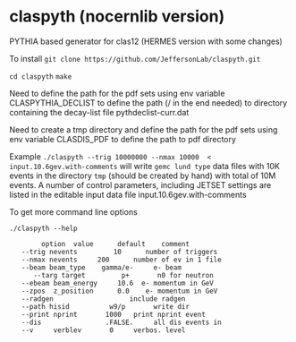 # claspyth (nocernlib version)
PYTHIA based generator for clas12 (HERMES version with some changes)

To install
`git clone https://github.com/JeffersonLab/claspyth.git`

`cd claspyth` 
`make`

Need to define the path for the pdf sets using env variable CLASPYTHIA_DECLIST to define the path (/ in the end needed) to  directory containing the decay-list file pythdeclist-curr.dat

Need to create a tmp directory and define the path for the pdf sets using env variable CLASDIS_PDF to define the path to pdf directory

Example
`./claspyth --trig 10000000 --nmax 10000  < input.10.6gev.with-comments`
will write `gemc lund type` data files with 10K events in the directory `tmp` (should be created by hand) with total of 10M events.
A number of control parameters, including JETSET settings are listed in the editable input data file input.10.6gev.with-comments

To get more command line options

`./claspyth --help`
```
        option  value      default    comment
   --trig nevents         10      number of triggers
   --nmax nevents     200      number of ev in 1 file
   --beam beam_type    gamma/e-     e- beam
      --targ target         p+       n0 for neutron
   --ebeam beam_energy     10.6  e- momentum in GeV
   --zpos  z_position      0.0    e- momentum in GeV
   --radgen                   include radgen
   --path hisid          w9/p       write dir
   --print nprint       1000   print nprint event
   --dis                .FALSE.     all dis events in
   --v     verblev       0     verbos. level

 
